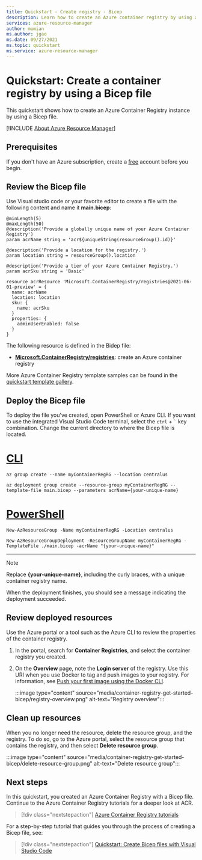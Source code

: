 ```yaml
---
title: Quickstart - Create registry - Bicep
description: Learn how to create an Azure container registry by using a Bicep file.
services: azure-resource-manager
author: mumian
ms.author: jgao
ms.date: 09/27/2021
ms.topic: quickstart
ms.service: azure-resource-manager
---
```


# Quickstart: Create a container registry by using a Bicep file

This quickstart shows how to create an Azure Container Registry instance by using a Bicep file.

[!INCLUDE [About Azure Resource Manager](../../includes/resource-manager-quickstart-bicep-introduction.md)]

## Prerequisites

If you don't have an Azure subscription, create a [free](https://azure.microsoft.com/free/) account before you begin.

## Review the Bicep file

Use Visual studio code or your favorite editor to create a file with the following content and name it **main.bicep**:

```bicep
@minLength(5)
@maxLength(50)
@description('Provide a globally unique name of your Azure Container Registry')
param acrName string = 'acr${uniqueString(resourceGroup().id)}'

@description('Provide a location for the registry.')
param location string = resourceGroup().location

@description('Provide a tier of your Azure Container Registry.')
param acrSku string = 'Basic'

resource acrResource 'Microsoft.ContainerRegistry/registries@2021-06-01-preview' = {
  name: acrName
  location: location
  sku: {
    name: acrSku
  }
  properties: {
    adminUserEnabled: false
  }
}
```

The following resource is defined in the Bidep file:

* **[Microsoft.ContainerRegistry/registries](/azure/templates/microsoft.containerregistry/registries)**: create an Azure container registry

More Azure Container Registry template samples can be found in the [quickstart template gallery](https://azure.microsoft.com/resources/templates/?resourceType=Microsoft.Containerregistry&pageNumber=1&sort=Popular).

## Deploy the Bicep file

To deploy the file you've created, open PowerShell or Azure CLI. If you want to use the integrated Visual Studio Code terminal, select the `ctrl` + ```` ` ```` key combination. Change the current directory to where the Bicep file is located.

# [CLI](#tab/CLI)

```azurecli
az group create --name myContainerRegRG --location centralus

az deployment group create --resource-group myContainerRegRG --template-file main.bicep --parameters acrName={your-unique-name}
```

# [PowerShell](#tab/PowerShell)

```azurepowershell
New-AzResourceGroup -Name myContainerRegRG -Location centralus

New-AzResourceGroupDeployment -ResourceGroupName myContainerRegRG -TemplateFile ./main.bicep -acrName "{your-unique-name}"
```

---

> [!NOTE]
> Replace **{your-unique-name}**, including the curly braces, with a unique container registry name.

When the deployment finishes, you should see a message indicating the deployment succeeded.

## Review deployed resources

Use the Azure portal or a tool such as the Azure CLI to review the properties of the container registry.

1. In the portal, search for **Container Registries**, and select the container registry you created.

1. On the **Overview** page, note the **Login server** of the registry. Use this URI when you use Docker to tag and push images to your registry. For information, see [Push your first image using the Docker CLI](container-registry-get-started-docker-cli.md).

    :::image type="content" source="media/container-registry-get-started-bicep/registry-overview.png" alt-text="Registry overview":::

## Clean up resources

When you no longer need the resource, delete the resource group, and the registry. To do so, go to the Azure portal, select the resource group that contains the registry, and then select **Delete resource group**.

:::image type="content" source="media/container-registry-get-started-bicep/delete-resource-group.png" alt-text="Delete resource group":::

## Next steps

In this quickstart, you created an Azure Container Registry with a Bicep file. Continue to the Azure Container Registry tutorials for a deeper look at ACR.

> [!div class="nextstepaction"]
> [Azure Container Registry tutorials](container-registry-tutorial-prepare-registry.md)

For a step-by-step tutorial that guides you through the process of creating a Bicep file, see:

> [!div class="nextstepaction"]
> [Quickstart: Create Bicep files with Visual Studio Code](../azure-resource-manager/bicep/quickstart-create-bicep-use-visual-studio-code.md)
